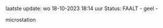 laatste update: 
wo 18-10-2023 18:14   uur 
Status: FAALT - geel - 
<div class="service Y">microstation</div>
